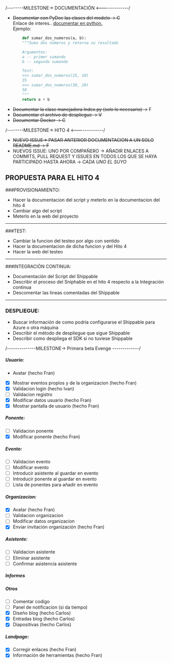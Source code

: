
/--------MILESTONE-> DOCUMENTACIÓN <-------------/  
- ~~Documentar con PyDoc las clases del modelo -> C~~  
    Enlace de interes.. [documentar en python.](http://mundogeek.net/archivos/2008/07/07/documentacion-en-python/)  
    Ejemplo:
    ```python
        def sumar_dos_numeros(a, b):
        """Suma dos números y retorna su resultado

        Argumentos:
        a -- primer sumando
        b -- segundo sumando

        Test:
        >>> sumar_dos_numeros(25, 10)
        35
        >>> sumar_dos_numeros(30, 20)
        50
        """
        return a + b
    ```
- ~~Documentar la clase manejadora Index.py (solo lo necesario)  ->~~ F
- ~~Documentar el archivo de despliegue  -> V~~
- ~~Documentar Docker  -> C~~

/--------MILESTONE-> HITO 4 <-------------/
- ~~NUEVO ISSUE-> PASAR ANTERIOR DOCUMENTACION A UN SOLO README.md -> F~~
- NUEVOS ISSUE: UNO POR COMPAÑERO -> AÑADIR ENLACES A COMMITS, PULL REQUEST Y ISSUES EN TODOS LOS QUE SE HAYA PARTICIPADO HASTA AHORA -> *CADA UNO EL SUYO*

## PROPUESTA PARA EL HITO 4
###PROVISIONAMIENTO:
- Hacer la documentacion del script y meterlo en la documentacion del hito 4
- Cambiar algo del script
- Meterlo en la web del proyecto

------------------------------------------

###TEST:
- Cambiar la funcion del testeo por algo con sentido
- Hacer la documentacion de dicha funcion y del Hito 4
- Hacer la web del testeo

----------------------------

###INTEGRACIÓN CONTINUA:
- Documentación del Script del Shippable
- Describir el proceso del Sniphable en el hito 4 respecto a la Integración continua
- Descomentar las lineas comentadas del Shippable

--------------------------

### DESPLIEGUE:
- Buscar información de como podría configurarse el Shippable para Azure o otra máquina
- Describir el método de despliegue que sigue Shippable
- Describir como despliega el SDK si no tuviese Shippable

/--------------MILESTONE-> Primera beta Evenge -------------/
##### Usuario:
- Avatar (hecho Fran)
- [X] Mostrar eventos propios y de la organizacion (hecho Fran)
- [X] Validacion login (hecho Ivan)
- [ ] Validacion registro
- [X] Modificar datos usuario (hecho Fran)
- [X] Mostrar pantalla de usuario (hecho Fran)

##### Ponente:
- [ ] Validacion ponente
- [X] Modificar ponente (hecho Fran)

##### Evento:
- [ ] Validacion evento
- [ ] Modificar evento
- [ ] Introducir asistente al guardar en evento
- [ ] Introducir ponente al guardar en evento
- [ ] Lista de ponentes para añadir en evento

##### Organizacion:
- [X] Avatar (hecho Fran)
- [ ] Validacion organizacion
- [ ] Modificar datos organizacion
- [X] Enviar invitación organización (hecho Fran)

##### Asistente:
- [ ] Validacion asistente
- [ ] Eliminar asistente
- [ ] Confirmar asistencia asistente

##### Informes

##### Otros
- [ ] Comentar codigo
- [ ] Panel de notificacion (si da tiempo)
- [X] Diseño blog (hecho Carlos)
- [X] Entradas blog (hecho Carlos)
- [X] Diapositivas (hecho Carlos)

##### Landpage:
- [X] Corregir enlaces (hecho Fran)
- [X] Información de herramientas (hecho Fran)
